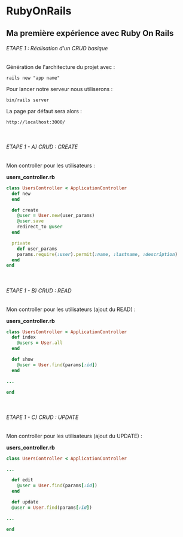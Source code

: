 # RubyOnRails

## Ma première expérience avec Ruby On Rails

###### ETAPE 1 : Réalisation d'un CRUD basique

Génération de l'architecture du projet avec :

``` rails new "app name" ```

Pour lancer notre serveur nous utiliserons :

``` bin/rails server ```

La page par défaut sera alors :

``` http://localhost:3000/ ```


&nbsp;

###### ETAPE 1 - A) CRUD : CREATE


Mon controller pour les utilisateurs :

__users_controller.rb__


``` ruby
class UsersController < ApplicationController
  def new
  end

  def create
    @user = User.new(user_params)
    @user.save
    redirect_to @user
  end

  private
    def user_params
    params.require(:user).permit(:name, :lastname, :description)
  end
end
```

&nbsp;

###### ETAPE 1 - B) CRUD : READ


Mon controller pour les utilisateurs (ajout du READ) :

__users_controller.rb__


``` ruby
class UsersController < ApplicationController
  def index
    @users = User.all
  end

  def show
    @user = User.find(params[:id])
  end

...

end

```


&nbsp;

###### ETAPE 1 - C) CRUD : UPDATE


Mon controller pour les utilisateurs (ajout du UPDATE) :

__users_controller.rb__


``` ruby
class UsersController < ApplicationController

...

  def edit
    @user = User.find(params[:id])
  end

  def update
  @user = User.find(params[:id])

...

end


```
